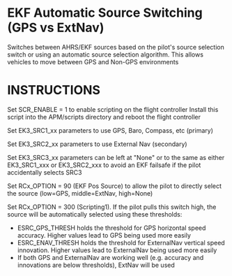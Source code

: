 # EKF Automatic Source Switching (GPS vs ExtNav)
Switches between AHRS/EKF sources based on the pilot's source selection switch or using an automatic source selection algorithm.
This allows vehicles to move between GPS and Non-GPS environments

# INSTRUCTIONS

Set SCR_ENABLE = 1 to enable scripting on the flight controller
Install this script into the APM/scripts directory and reboot the flight controller

Set EK3_SRC1_xx parameters to use GPS, Baro, Compass, etc (primary)

Set EK3_SRC2_xx parameters to use External Nav (secondary)

Set EK3_SRC3_xx parameters can be left at "None" or to the same as either EK3_SRC1_xxx or EK3_SRC2_xxx to avoid an EKF failsafe if the pilot accidentally selects SRC3

Set RCx_OPTION = 90 (EKF Pos Source) to allow the pilot to directly select the source (low=GPS, middle=ExtNav, high=None)

Set RCx_OPTION = 300 (Scripting1).  If the pilot pulls this switch high, the source will be automatically selected using these thresholds:

- ESRC_GPS_THRESH holds the threshold for GPS horizontal speed accuracy.  Higher values lead to GPS being used more easily
- ESRC_ENAV_THRESH holds the threshold for ExternalNav vertical speed innovation.  Higher values lead to ExternalNav being used more easily
- If both GPS and ExternalNav are working well (e.g. accuracy and innovations are below thresholds), ExtNav will be used
